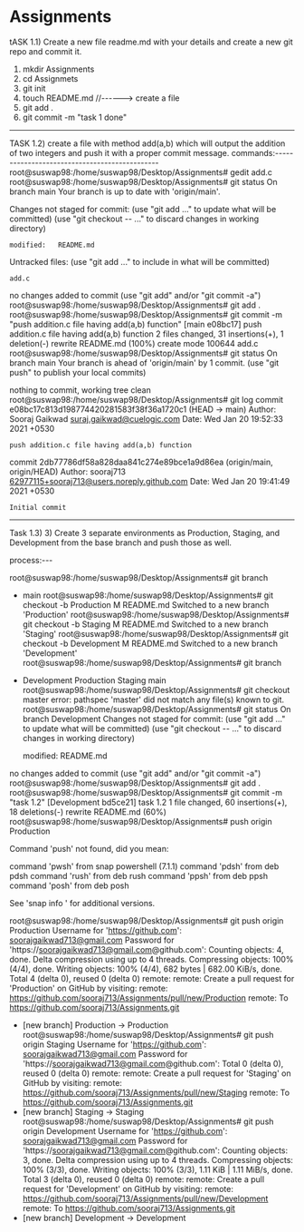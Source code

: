 # Assignments
tASK 1.1) Create a new file readme.md with your details and create a new git repo and commit it.

1. mkdir Assignments
2. cd Assignmets
3. git init
4. touch README.md  //------> create a file
5. git add .
6. git commit -m "task 1 done"


--------------------------------------------------------------------------------------------------------------------------------------------

TASK 1.2) create a file with method add(a,b) which will output the addition of two integers and push it with a proper commit message.
commands:----------------------------------------------
root@suswap98:/home/suswap98/Desktop/Assignments# gedit add.c
root@suswap98:/home/suswap98/Desktop/Assignments# git status
On branch main
Your branch is up to date with 'origin/main'.

Changes not staged for commit:
  (use "git add <file>..." to update what will be committed)
  (use "git checkout -- <file>..." to discard changes in working directory)

	modified:   README.md

Untracked files:
  (use "git add <file>..." to include in what will be committed)

	add.c

no changes added to commit (use "git add" and/or "git commit -a")
root@suswap98:/home/suswap98/Desktop/Assignments# git add .
root@suswap98:/home/suswap98/Desktop/Assignments# git commit -m "push addition.c file having add(a,b) function"
[main e08bc17] push addition.c file having add(a,b) function
 2 files changed, 31 insertions(+), 1 deletion(-)
 rewrite README.md (100%)
 create mode 100644 add.c
root@suswap98:/home/suswap98/Desktop/Assignments# git status
On branch main
Your branch is ahead of 'origin/main' by 1 commit.
  (use "git push" to publish your local commits)

nothing to commit, working tree clean
root@suswap98:/home/suswap98/Desktop/Assignments# git log
commit e08bc17c813d198774420281583f38f36a1720c1 (HEAD -> main)
Author: Sooraj Gaikwad <suraj.gaikwad@cuelogic.com>
Date:   Wed Jan 20 19:52:33 2021 +0530

    push addition.c file having add(a,b) function

commit 2db77786df58a828daa841c274e89bce1a9d86ea (origin/main, origin/HEAD)
Author: sooraj713 <62977115+sooraj713@users.noreply.github.com>
Date:   Wed Jan 20 19:41:49 2021 +0530

    Initial commit
-----------------------------------------------------------------------------------------------------------------------------------------------


Task 1.3)
3) Create 3 separate environments as Production, Staging, and Development from the base branch and push those as well.	


process:---

root@suswap98:/home/suswap98/Desktop/Assignments# git branch
* main
root@suswap98:/home/suswap98/Desktop/Assignments# git checkout -b Production
M	README.md
Switched to a new branch 'Production'
root@suswap98:/home/suswap98/Desktop/Assignments# git checkout -b Staging
M	README.md
Switched to a new branch 'Staging'
root@suswap98:/home/suswap98/Desktop/Assignments# git checkout -b Development
M	README.md
Switched to a new branch 'Development'
root@suswap98:/home/suswap98/Desktop/Assignments# git branch
* Development
  Production
  Staging
  main
root@suswap98:/home/suswap98/Desktop/Assignments# git checkout master
error: pathspec 'master' did not match any file(s) known to git.
root@suswap98:/home/suswap98/Desktop/Assignments# git status
On branch Development
Changes not staged for commit:
  (use "git add <file>..." to update what will be committed)
  (use "git checkout -- <file>..." to discard changes in working directory)

	modified:   README.md

no changes added to commit (use "git add" and/or "git commit -a")
root@suswap98:/home/suswap98/Desktop/Assignments# git add .
root@suswap98:/home/suswap98/Desktop/Assignments# git commit -m "task 1.2"
[Development bd5ce21] task 1.2
 1 file changed, 60 insertions(+), 18 deletions(-)
 rewrite README.md (60%)
root@suswap98:/home/suswap98/Desktop/Assignments# push origin Production

Command 'push' not found, did you mean:

  command 'pwsh' from snap powershell (7.1.1)
  command 'pdsh' from deb pdsh
  command 'rush' from deb rush
  command 'ppsh' from deb ppsh
  command 'posh' from deb posh

See 'snap info <snapname>' for additional versions.

root@suswap98:/home/suswap98/Desktop/Assignments# git push origin Production
Username for 'https://github.com': soorajgaikwad713@gmail.com
Password for 'https://soorajgaikwad713@gmail.com@github.com': 
Counting objects: 4, done.
Delta compression using up to 4 threads.
Compressing objects: 100% (4/4), done.
Writing objects: 100% (4/4), 682 bytes | 682.00 KiB/s, done.
Total 4 (delta 0), reused 0 (delta 0)
remote: 
remote: Create a pull request for 'Production' on GitHub by visiting:
remote:      https://github.com/sooraj713/Assignments/pull/new/Production
remote: 
To https://github.com/sooraj713/Assignments.git
 * [new branch]      Production -> Production
root@suswap98:/home/suswap98/Desktop/Assignments# git push origin Staging
Username for 'https://github.com': soorajgaikwad713@gmail.com
Password for 'https://soorajgaikwad713@gmail.com@github.com': 
Total 0 (delta 0), reused 0 (delta 0)
remote: 
remote: Create a pull request for 'Staging' on GitHub by visiting:
remote:      https://github.com/sooraj713/Assignments/pull/new/Staging
remote: 
To https://github.com/sooraj713/Assignments.git
 * [new branch]      Staging -> Staging
root@suswap98:/home/suswap98/Desktop/Assignments# git push origin Development
Username for 'https://github.com': soorajgaikwad713@gmail.com
Password for 'https://soorajgaikwad713@gmail.com@github.com': 
Counting objects: 3, done.
Delta compression using up to 4 threads.
Compressing objects: 100% (3/3), done.
Writing objects: 100% (3/3), 1.11 KiB | 1.11 MiB/s, done.
Total 3 (delta 0), reused 0 (delta 0)
remote: 
remote: Create a pull request for 'Development' on GitHub by visiting:
remote:      https://github.com/sooraj713/Assignments/pull/new/Development
remote: 
To https://github.com/sooraj713/Assignments.git
 * [new branch]      Development -> Development

